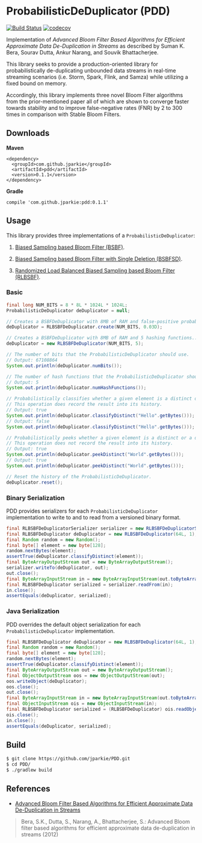 # ProbabilisticDeDuplicator (PDD)
[![Build Status](https://travis-ci.org/jparkie/PDD.svg?branch=master)](https://travis-ci.org/jparkie/PDD)
[![codecov](https://codecov.io/gh/jparkie/PDD/branch/master/graph/badge.svg)](https://codecov.io/gh/jparkie/PDD)

Implementation of *Advanced Bloom Filter Based Algorithms for Efficient Approximate Data De-Duplication in Streams* as described by Suman K. Bera, Sourav Dutta, Ankur Narang, and Souvik Bhattacherjee.

This library seeks to provide a production-oriented library for probabilistically de-duplicating unbounded data streams in real-time streaming scenarios (i.e. Storm, Spark, Flink, and Samza) while utilizing a fixed bound on memory.

Accordingly, this library implements three novel Bloom Filter algorithms from the prior-mentioned paper all of which are shown to converge faster towards stability and to improve false-negative rates (FNR) by 2 to 300 times in comparison with Stable Bloom Filters.

## Downloads

**Maven**
```
<dependency>
  <groupId>com.github.jparkie</groupId>
  <artifactId>pdd</artifactId>
  <version>0.1.1</version>
</dependency>
```

**Gradle**
```
compile 'com.github.jparkie:pdd:0.1.1'
```

## Usage

This library provides three implementations of a `ProbabilisticDeDuplicator`:

1. [Biased Sampling based Bloom Filter (BSBF)](https://github.com/jparkie/PDD/blob/master/src/main/java/com/github/jparkie/pdd/impl/BSBFDeDuplicator.java).

2. [Biased Sampling based Bloom Filter with Single Deletion (BSBFSD)](https://github.com/jparkie/PDD/blob/master/src/main/java/com/github/jparkie/pdd/impl/BSBFSDDeDuplicator.java).

3. [Randomized Load Balanced Biased Sampling based Bloom Filter (RLBSBF)](https://github.com/jparkie/PDD/blob/master/src/main/java/com/github/jparkie/pdd/impl/RLBSBFDeDuplicator.java).

### Basic

```java
final long NUM_BITS = 8 * 8L * 1024L * 1024L;
ProbabilisticDeDuplicator deDuplicator = null;

// Creates a BSBFDeDuplicator with 8MB of RAM and false-positive probability at 3%.
deDuplicator = RLBSBFDeDuplicator.create(NUM_BITS, 0.03D);

// Creates a BSBFDeDuplicator with 8MB of RAM and 5 hashing functions..
deDuplicator = new RLBSBFDeDuplicator(NUM_BITS, 5);

// The number of bits that the ProbabilisticDeDuplicator should use.
// Output: 67108864
System.out.println(deDuplicator.numBits());

// The number of hash functions that the ProbabilisticDeDuplicator should use.
// Output: 5
System.out.println(deDuplicator.numHashFunctions());

// Probabilistically classifies whether a given element is a distinct or a duplicate element.
// This operation does record the result into its history.
// Output: true
System.out.println(deDuplicator.classifyDistinct("Hello".getBytes()));
// Output: false
System.out.println(deDuplicator.classifyDistinct("Hello".getBytes()));

// Probabilistically peeks whether a given element is a distinct or a duplicate element.
// This operation does not record the result into its history.
// Output: true
System.out.println(deDuplicator.peekDistinct("World".getBytes()));
// Output: true
System.out.println(deDuplicator.peekDistinct("World".getBytes()));

// Reset the history of the ProbabilisticDeDuplicator.
deDuplicator.reset();
```

### Binary Serialization

PDD provides serializers for each `ProbabilisticDeDuplicator` implementation to write to and to read from a versioned binary format.

```java
final RLBSBFDeDuplicatorSerializer serializer = new RLBSBFDeDuplicatorSerializer();
final RLBSBFDeDuplicator deDuplicator = new RLBSBFDeDuplicator(64L, 1);
final Random random = new Random();
final byte[] element = new byte[128];
random.nextBytes(element);
assertTrue(deDuplicator.classifyDistinct(element));
final ByteArrayOutputStream out = new ByteArrayOutputStream();
serializer.writeTo(deDuplicator, out);
out.close();
final ByteArrayInputStream in = new ByteArrayInputStream(out.toByteArray());
final RLBSBFDeDuplicator serialized = serializer.readFrom(in);
in.close();
assertEquals(deDuplicator, serialized);
```

### Java Serialization

PDD overrides the default object serialization for each `ProbabilisticDeDuplicator` implementation.

```java
final RLBSBFDeDuplicator deDuplicator = new RLBSBFDeDuplicator(64L, 1);
final Random random = new Random();
final byte[] element = new byte[128];
random.nextBytes(element);
assertTrue(deDuplicator.classifyDistinct(element));
final ByteArrayOutputStream out = new ByteArrayOutputStream();
final ObjectOutputStream oos = new ObjectOutputStream(out);
oos.writeObject(deDuplicator);
oos.close();
out.close();
final ByteArrayInputStream in = new ByteArrayInputStream(out.toByteArray());
final ObjectInputStream ois = new ObjectInputStream(in);
final RLBSBFDeDuplicator serialized = (RLBSBFDeDuplicator) ois.readObject();
ois.close();
in.close();
assertEquals(deDuplicator, serialized);
```

## Build

```bash
$ git clone https://github.com/jparkie/PDD.git
$ cd PDD/
$ ./gradlew build
```

## References

- [Advanced Bloom Filter Based Algorithms for Efficient Approximate Data De-Duplication in Streams](https://arxiv.org/abs/1212.3964)

> Bera, S.K., Dutta, S., Narang, A., Bhattacherjee, S.: Advanced Bloom filter based algorithms for efficient approximate data de-duplication in streams (2012)
